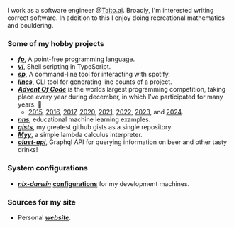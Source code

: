 I work as a software engineer @[Taito.ai](https://www.taito.ai).
Broadly, I'm interested writing correct software.
In addition to this I enjoy doing recreational mathematics and bouldering.

### Some of my hobby projects
- [***fp***](https://github.com/japiirainen/fp), A point-free programming language.
- [***vl***](https://github.com/japiirainen/vl), Shell scripting in TypeScript.
- [***sp***](https://github.com/japiirainen/sp), A command-line tool for interacting with spotify.
- [***lines***](https://github.com/japiirainen/lines), CLI tool for generating line counts of a project.
- [***Advent Of Code***](https://adventofcode.com/) is the worlds largest programming competition, taking place every year during december, in which I've participated for many years. 🎄
  - [2015](https://github.com/japiirainen/aoc-2015), [2016](https://github.com/japiirainen/aoc-2016), [2017](https://github.com/japiirainen/aoc-2017), [2020](https://github.com/japiirainen/aoc-2020), [2021](https://github.com/japiirainen/aoc-2021), [2022](https://github.com/japiirainen/aoc-2022), [2023](https://github.com/japiirainen/aoc-2023), and [2024](https://github.com/japiirainen/aoc-2024).
- [***nns***](https://github.com/japiirainen/nns), educational machine learning examples.
- [***gists***](https://github.com/japiirainen/gists), my greatest github gists as a single repository.
- [***Myy***](https://github.com/japiirainen/myy), a simple lambda calculus interpreter.
- [***oluet-api***](https://github.com/japiirainen/go-oluet-api), Graphql API for querying information on beer and other tasty drinks!

### System configurations
- [***nix-darwin***](https://github.com/LnL7/nix-darwin) [**configurations**](https://github.com/japiirainen/darwin) for my development machines.

### Sources for my site
- Personal [***website***](https://github.com/japiirainen/japiirainen.github.io).
